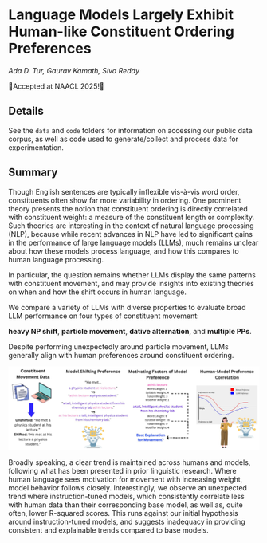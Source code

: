 # Language Models Largely Exhibit Human-like Constituent Ordering Preferences

*Ada D. Tur, Gaurav Kamath, Siva Reddy*

:tada:Accepted at NAACL 2025!:tada:

## Details

See the ```data``` and ```code``` folders for information on accessing our public data corpus, as well as code used to generate/collect and process data for experimentation.

## Summary

Though English sentences are typically inflexible vis-à-vis word order, constituents often show far more variability in ordering. One prominent theory presents the notion that constituent ordering is directly correlated with constituent weight: a measure of the constituent length or complexity. Such theories are interesting in the context of natural language processing (NLP), because while recent advances in NLP have led to significant gains in the performance of large language models (LLMs), much remains unclear about how these models process language, and how this compares to human language processing. 

In particular, the question remains whether LLMs display the same patterns with constituent movement, and may provide insights into existing theories on when and  how the shift occurs in human language. 

We compare a variety of LLMs with diverse properties to evaluate broad LLM performance on four types of constituent movement: 

**heavy NP shift**, **particle movement**, **dative alternation**, and **multiple PPs**. 

Despite performing unexpectedly around particle movement, LLMs generally align with human preferences around constituent ordering.

![Figure One](figs/fig1.jpg)

Broadly speaking, a clear trend is maintained across humans and models, following what has been presented in prior linguistic research. Where human language sees motivation for  movement with increasing weight, model behavior follows closely.
Interestingly, we observe an unexpected trend where instruction-tuned models, which
consistently correlate less with human data than their corresponding base model, as well as,
quite often, lower R-squared scores. This runs against our initial hypothesis around
instruction-tuned models, and suggests inadequacy in providing consistent and explainable
trends compared to base models.
